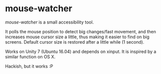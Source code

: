 # mouse-watcher

*mouse-watcher* is a small accessibility tool.

It polls the mouse position to detect big changes/fast movement, and then increases mouse cursor size a little, thus making it easier to find on big screens. Default cursor size is restored after a little while (1 second).

Works on Unity 7 (Ubuntu 16.04) and depends on xinput. It is inspired by a similar function on OS X.

Hackish, but it works :P
